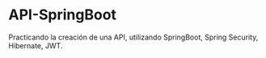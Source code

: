 # API-SpringBoot
Practicando la creación de una API, utilizando SpringBoot, Spring Security, Hibernate, JWT.
